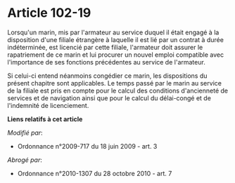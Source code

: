 # Article 102-19

Lorsqu'un marin, mis par l'armateur au service duquel il était engagé à la disposition d'une filiale étrangère à laquelle il
est lié par un contrat à durée indéterminée, est licencié par cette filiale, l'armateur doit assurer le rapatriement de ce
marin et lui procurer un nouvel emploi compatible avec l'importance de ses fonctions précédentes au service de l'armateur. 

Si celui-ci entend néanmoins congédier ce marin, les dispositions du présent chapitre sont applicables. Le temps passé par le
marin au service de la filiale est pris en compte pour le calcul des conditions d'ancienneté de services et de navigation
ainsi que pour le calcul du délai-congé et de l'indemnité de licenciement.

**Liens relatifs à cet article**

_Modifié par_:

  - Ordonnance n°2009-717 du 18 juin 2009 - art. 3

_Abrogé par_:

  - Ordonnance n°2010-1307 du 28 octobre 2010 - art. 7
